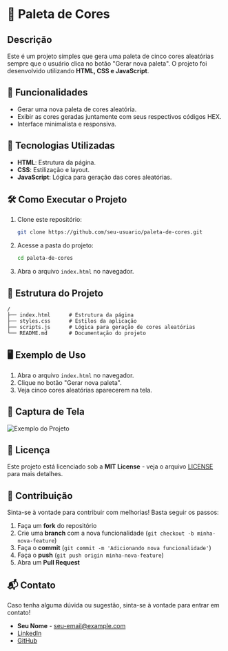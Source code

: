# 🎨 Paleta de Cores

## Descrição

Este é um projeto simples que gera uma paleta de cinco cores aleatórias sempre que o usuário clica no botão "Gerar nova paleta". O projeto foi desenvolvido utilizando **HTML, CSS e JavaScript**.

## 📌 Funcionalidades
- Gerar uma nova paleta de cores aleatória.
- Exibir as cores geradas juntamente com seus respectivos códigos HEX.
- Interface minimalista e responsiva.

## 🚀 Tecnologias Utilizadas
- **HTML**: Estrutura da página.
- **CSS**: Estilização e layout.
- **JavaScript**: Lógica para geração das cores aleatórias.

## 🛠️ Como Executar o Projeto

1. Clone este repositório:
   ```sh
   git clone https://github.com/seu-usuario/paleta-de-cores.git
   ```

2. Acesse a pasta do projeto:
   ```sh
   cd paleta-de-cores
   ```

3. Abra o arquivo `index.html` no navegador.

## 📂 Estrutura do Projeto

```
/
├── index.html      # Estrutura da página
├── styles.css      # Estilos da aplicação
├── scripts.js      # Lógica para geração de cores aleatórias
└── README.md       # Documentação do projeto
```

## 🖥️ Exemplo de Uso

1. Abra o arquivo `index.html` no navegador.
2. Clique no botão "Gerar nova paleta".
3. Veja cinco cores aleatórias aparecerem na tela.

## 📸 Captura de Tela
![Exemplo do Projeto](https://via.placeholder.com/600x400?text=Paleta+de+Cores)

## 📜 Licença
Este projeto está licenciado sob a **MIT License** - veja o arquivo [LICENSE](LICENSE) para mais detalhes.

## 🤝 Contribuição
Sinta-se à vontade para contribuir com melhorias! Basta seguir os passos:
1. Faça um **fork** do repositório
2. Crie uma **branch** com a nova funcionalidade (`git checkout -b minha-nova-feature`)
3. Faça o **commit** (`git commit -m 'Adicionando nova funcionalidade'`)
4. Faça o **push** (`git push origin minha-nova-feature`)
5. Abra um **Pull Request**

## 📬 Contato
Caso tenha alguma dúvida ou sugestão, sinta-se à vontade para entrar em contato!

- **Seu Nome** - [seu-email@example.com](mailto:seu-email@example.com)
- [LinkedIn](https://linkedin.com/in/seu-perfil)
- [GitHub](https://github.com/seu-usuario)


